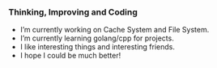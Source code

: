 ### Thinking, Improving and Coding 
- I’m currently working on Cache System and File System.
- I’m currently learning golang/cpp for projects.
- I like interesting things and interesting friends.
- I hope I could be much better! 

<!--
**yaowenxu/yaowenxu** is a ✨ _special_ ✨ repository because its `README.md` (this file) appears on your GitHub profile.

Here are some ideas to get you started:

- 🔭 I’m currently working on ...
- 🌱 I’m currently learning ...
- 👯 I’m looking to collaborate on ...
- 🤔 I’m looking for help with ...
- 💬 Ask me about ...
- 📫 How to reach me: ...
- 😄 Pronouns: ...
- ⚡ Fun fact: ...
-->
